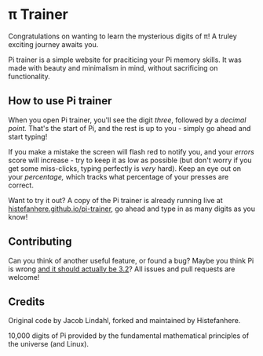 # π Trainer
Congratulations on wanting to learn the mysterious digits of π! A truley exciting journey awaits you.

Pi trainer is a simple website for praciticing your Pi memory skills. It was made with beauty and minimalism in mind, without sacrificing on functionality.

## How to use Pi trainer
When you open Pi trainer, you'll see the digit *three*, followed by a *decimal point.* That's the start of Pi, and the rest is up to you - simply go ahead and start typing!

If you make a mistake the screen will flash red to notify you, and your *errors* score will increase - try to keep it as low as possible (but don't worry if you get some miss-clicks, typing perfectly is *very* hard). Keep an eye out on your *percentage,* which tracks what percentage of your presses are correct.

Want to try it out? A copy of the Pi trainer is already running live at [histefanhere.github.io/pi-trainer](https://histefanhere.github.io/pi-trainer/), go ahead and type in as many digits as you know!

## Contributing

Can you think of another useful feature, or found a bug? Maybe you think Pi is wrong [and it should actually be 3.2](https://www.youtube.com/watch?v=bFNjA9LOPsg)? All issues and pull requests are welcome!

## Credits
Original code by Jacob Lindahl, forked and maintained by Histefanhere.

10,000 digits of Pi provided by the fundamental mathematical principles of the universe (and Linux).
